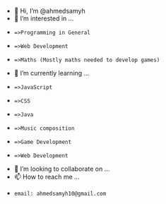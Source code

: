 - 👋 Hi, I’m @ahmedsamyh
- 👀 I’m interested in ...
-     =>Programming in General
-     =>Web Development
-     =>Maths (Mostly maths needed to develop games)
- 🌱 I’m currently learning ...
-     =>JavaScript
-     =>CSS
-     =>Java
-     =>Music composition
-     =>Game Development
-     =>Web Development
- 💞️ I’m looking to collaborate on ...
- 📫 How to reach me ...
-     email: ahmedsamyh10@gmail.com

<!---
ahmedsamyh/ahmedsamyh is a ✨ special ✨ repository because its `README.md` (this file) appears on your GitHub profile.
You can click the Preview link to take a look at your changes.
--->
